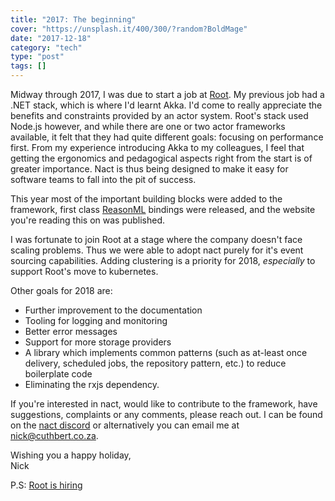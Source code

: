 ```yaml
---
title: "2017: The beginning"
cover: "https://unsplash.it/400/300/?random?BoldMage"
date: "2017-12-18"
category: "tech"
type: "post"
tags: []    
---
```

Midway through 2017, I was due to start a job at [Root](https://root.co.za). My previous job had a .NET stack, which is where I'd learnt Akka. I'd come to really appreciate the benefits and constraints provided by an actor system. Root's stack used Node.js however, and while there are one or two actor frameworks available, it felt that they had quite different goals: focusing on performance first. From my experience introducing Akka to my colleagues, I feel that getting the ergonomics and pedagogical aspects right from the start is of greater importance. Nact is thus being designed to make it easy for software teams to fall into the pit of success. 

This year most of the important building blocks were added to the framework, first class [ReasonML](http://reasonml.github.io/) bindings 
were released, and the website you're reading this on was published. 

I was fortunate to join Root at a stage where the company doesn't face scaling problems. Thus we were able to adopt nact purely for it's event sourcing capabilities. Adding clustering is a priority for 2018, *especially* to support Root's move to kubernetes. 

Other goals for 2018 are:
- Further improvement to the documentation
- Tooling for logging and monitoring
- Better error messages
- Support for more storage providers
- A library which implements common patterns (such as at-least once delivery, scheduled jobs, the repository pattern, etc.) to reduce boilerplate code
- Eliminating the rxjs dependency.

If you're interested in nact, would like to contribute to the framework, have suggestions, complaints or any comments, please reach out. I can be found on the [nact discord](https://discord.gg/uxhFdDS) or alternatively you can email me at <a href='mailto:nick@cuthbert.co.za'>nick@cuthbert.co.za</a>.

Wishing you a happy holiday,<br/>
Nick

P.S: [Root is hiring](http://root.co.za/careers/)
